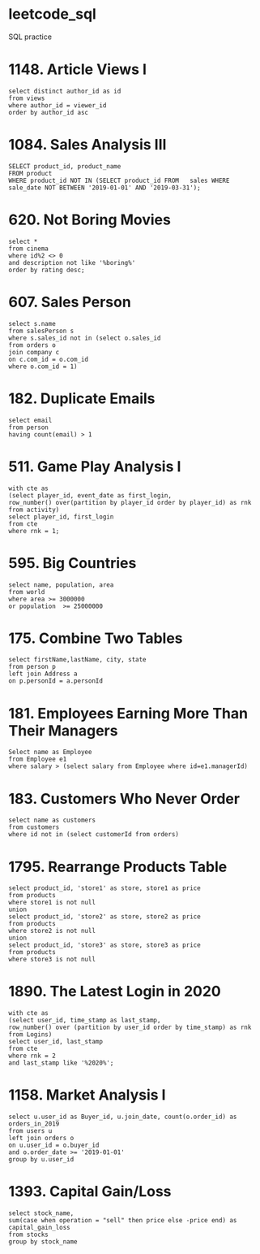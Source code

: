 # leetcode_sql
SQL practice
# 1148. Article Views I
```
select distinct author_id as id 
from views
where author_id = viewer_id
order by author_id asc
```
# 1084. Sales Analysis III
```
SELECT product_id, product_name 
FROM product 
WHERE product_id NOT IN (SELECT product_id FROM   sales WHERE  sale_date NOT BETWEEN '2019-01-01' AND '2019-03-31');
```
# 620. Not Boring Movies
```
select *
from cinema
where id%2 <> 0
and description not like '%boring%'
order by rating desc;
```
# 607. Sales Person
```
select s.name
from salesPerson s
where s.sales_id not in (select o.sales_id 
from orders o 
join company c
on c.com_id = o.com_id
where o.com_id = 1)
```
# 182. Duplicate Emails
```
select email 
from person
having count(email) > 1
```
# 511. Game Play Analysis I
```
with cte as 
(select player_id, event_date as first_login,
row_number() over(partition by player_id order by player_id) as rnk
from activity)
select player_id, first_login
from cte
where rnk = 1;
```
# 595. Big Countries
```
select name, population, area
from world
where area >= 3000000
or population  >= 25000000
```
# 175. Combine Two Tables
```
select firstName,lastName, city, state
from person p
left join Address a
on p.personId = a.personId
```
# 181. Employees Earning More Than Their Managers
```
Select name as Employee 
from Employee e1 
where salary > (select salary from Employee where id=e1.managerId)
```
# 183. Customers Who Never Order
```
select name as customers
from customers
where id not in (select customerId from orders)
```
# 1795. Rearrange Products Table
```
select product_id, 'store1' as store, store1 as price
from products
where store1 is not null
union
select product_id, 'store2' as store, store2 as price
from products
where store2 is not null
union
select product_id, 'store3' as store, store3 as price
from products
where store3 is not null
```
# 1890. The Latest Login in 2020
```
with cte as 
(select user_id, time_stamp as last_stamp,
row_number() over (partition by user_id order by time_stamp) as rnk
from Logins)
select user_id, last_stamp
from cte
where rnk = 2
and last_stamp like '%2020%';
```
# 1158. Market Analysis I
```
select u.user_id as Buyer_id, u.join_date, count(o.order_id) as orders_in_2019
from users u
left join orders o
on u.user_id = o.buyer_id
and o.order_date >= '2019-01-01'
group by u.user_id
```
# 1393. Capital Gain/Loss
```
select stock_name, 
sum(case when operation = "sell" then price else -price end) as capital_gain_loss
from stocks
group by stock_name
```
